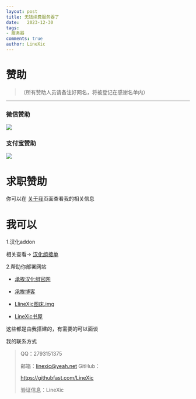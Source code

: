 ```yaml
---
layout: post
title: 无钱续费服务器了
date:   2023-12-30
tags: 
- 服务器
comments: true
author: LineXic
---
```

# 赞助
> （所有赞助人员请备注好网名，将被登记在感谢名单内）
-----------------------------------

### 微信赞助
![](https://z1.ax1x.com/2023/11/18/piNtQLq.png)
### 支付宝赞助
![](https://img.linexic.top/file/618598dd970038e78a5c1.jpg)

# 求职赞助

你可以在 [关于我](https://linexic.github.io/about)页面查看我的相关信息

# 我可以
1.汉化addon

相关查看-> [汉化组接单](https://chengai77a6b.top/linexic.html)

2.帮助你部署网站

 - [承挨汉化组官网](https://chengai77a6b.top/) 

 - [承挨博客](https://blog.chengai77a6b.top/)

 - [LlineXic图床.img](https://img.linexic.top)
 - [LineXic书屋](https://linexic.github.io/)

这些都是由我搭建的，有需要的可以面谈

我的联系方式
> QQ：2793151375
> 
>邮箱：linexic@yeah.net
>GitHub：
> 
>https://githubfast.com/LineXic
> 
>验证信息：LineXic
 
